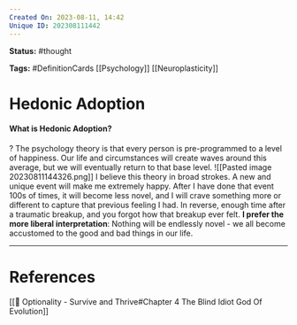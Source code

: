 ```yaml
---
Created On: 2023-08-11, 14:42
Unique ID: 202308111442
---
```

**Status:** #thought 

**Tags:** #DefinitionCards [[Psychology]] [[Neuroplasticity]]

# Hedonic Adoption
#### What is Hedonic Adoption?
?
The psychology theory is that every person is pre-programmed to a level of happiness. Our life and circumstances will create waves around this average, but we will eventually return to that base level. 
![[Pasted image 20230811144326.png]]
I believe this theory in broad strokes. A new and unique event will make me extremely happy. After I have done that event 100s of times, it will become less novel, and I will crave something more or different to capture that previous feeling I had. In reverse, enough time after a traumatic breakup, and you forgot how that breakup ever felt. 
**I prefer the more liberal interpretation**: Nothing will be endlessly novel - we all become accustomed to the good and bad things in our life. 
<!--SR:!2023-08-20,3,230-->



---
# References
[[📗 Optionality - Survive and Thrive#Chapter 4 The Blind Idiot God Of Evolution]]